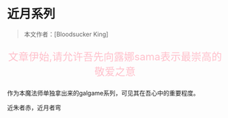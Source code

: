 # 近月系列

> 本文作者：[Bloodsucker King]



<p style="color:pink;text-align:center;font-size:24px">文章伊始,请允许吾先向露娜sama表示最崇高的敬爱之意</p>

作为本魔法师单独拿出来的galgame系列，可见其在吾心中的重要程度。

近朱者赤，近月者弯
